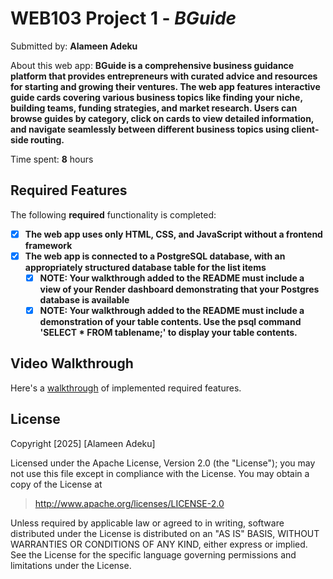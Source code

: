 # WEB103 Project 1 - _BGuide_

Submitted by: **Alameen Adeku**

About this web app: **BGuide is a comprehensive business guidance platform that provides entrepreneurs with curated advice and resources for starting and growing their ventures. The web app features interactive guide cards covering various business topics like finding your niche, building teams, funding strategies, and market research. Users can browse guides by category, click on cards to view detailed information, and navigate seamlessly between different business topics using client-side routing.**

Time spent: **8** hours

## Required Features

The following **required** functionality is completed:

<!-- Make sure to check off completed functionality below -->

<!-- Make sure to check off completed functionality below -->
- [x] **The web app uses only HTML, CSS, and JavaScript without a frontend framework**
- [x] **The web app is connected to a PostgreSQL database, with an appropriately structured database table for the list items**
  - [x] **NOTE: Your walkthrough added to the README must include a view of your Render dashboard demonstrating that your Postgres database is available**
  - [x]  **NOTE: Your walkthrough added to the README must include a demonstration of your table contents. Use the psql command 'SELECT * FROM tablename;' to display your table contents.**

## Video Walkthrough

Here's a [walkthrough](https://imgur.com/gallery/web-103-project-2-MueWlK5) of implemented required features.

## License

Copyright [2025] [Alameen Adeku]

Licensed under the Apache License, Version 2.0 (the "License"); you may not use this file except in compliance with the License. You may obtain a copy of the License at

> http://www.apache.org/licenses/LICENSE-2.0

Unless required by applicable law or agreed to in writing, software distributed under the License is distributed on an "AS IS" BASIS, WITHOUT WARRANTIES OR CONDITIONS OF ANY KIND, either express or implied. See the License for the specific language governing permissions and limitations under the License.
